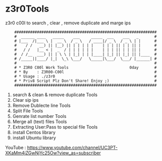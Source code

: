 # z3r0Tools
z3r0 c00l to search , clear , remove duplicate and marge ips  


        ###############################################################
        #  ______ ____   _____    ___     _____  ___    ___   _       #
        # |___  /|___ \ |  __ \  / _ \   / ____|/ _ \  / _ \ | |      #
        #    / /   __) || |__) || | | | | |    | | | || | | || |      #
        #   / /   |__ < |  _  / | | | | | |    | | | || | | || |      #
        #  / /__  ___) || | \ \ | |_| | | |____| |_| || |_| || |____  #
        # /_____||____/ |_|  \_\ \___/   \_____|\___/  \___/ |______| #
        #                                                             #
        # * Z3R0 C00l Work Tools                           0day       #
        # * By    : Z3R00-C00l                                        #
        # * Usage : ./z3r0                                            #
        # * Priv8 Script Plz Don't Share! Enjoy ;)                    #
        ###############################################################

   1) search & clean & remove duplicate Tools
   2) Clear sip ips
   3) Remove Dublecte line Tools
   4) Split File Tools
   5) Genrate list number Tools
   6) Merge all (text) files Tools
   7) Extracting User:Pass to special file Tools
   8) install Centos library
   9) install Ubuntu library

YouTube : https://www.youtube.com/channel/UC3PT-XKaMm4jZGwNjYc25Ow?view_as=subscriber
